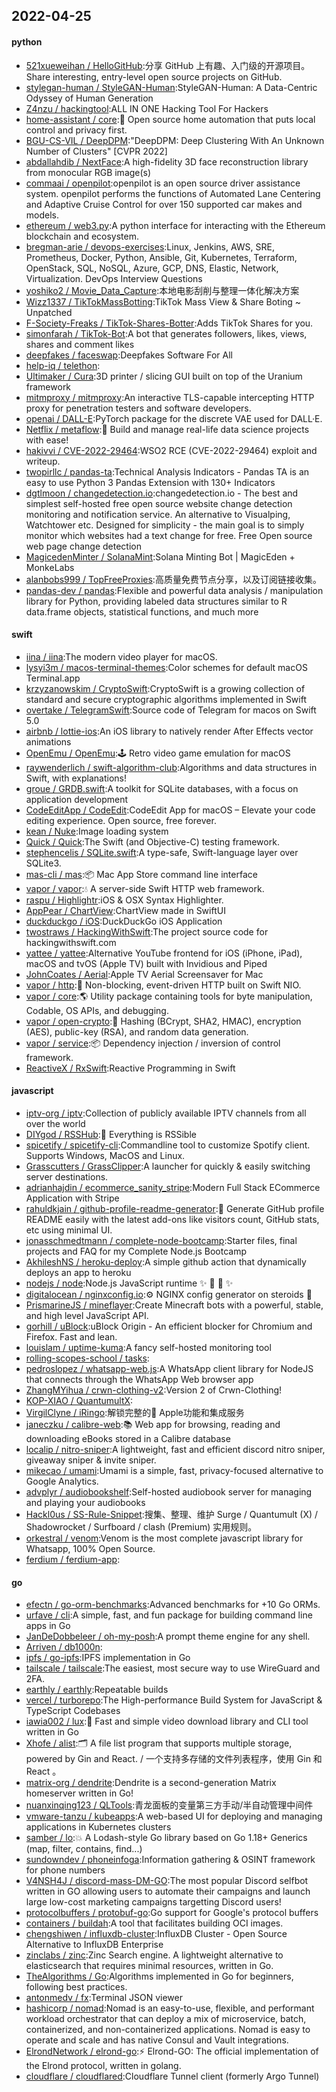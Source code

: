 ## 2022-04-25

#### python
* [521xueweihan / HelloGitHub](https://github.com/521xueweihan/HelloGitHub):分享 GitHub 上有趣、入门级的开源项目。Share interesting, entry-level open source projects on GitHub.
* [stylegan-human / StyleGAN-Human](https://github.com/stylegan-human/StyleGAN-Human):StyleGAN-Human: A Data-Centric Odyssey of Human Generation
* [Z4nzu / hackingtool](https://github.com/Z4nzu/hackingtool):ALL IN ONE Hacking Tool For Hackers
* [home-assistant / core](https://github.com/home-assistant/core):🏡
Open source home automation that puts local control and privacy first.
* [BGU-CS-VIL / DeepDPM](https://github.com/BGU-CS-VIL/DeepDPM):"DeepDPM: Deep Clustering With An Unknown Number of Clusters" [CVPR 2022]
* [abdallahdib / NextFace](https://github.com/abdallahdib/NextFace):A high-fidelity 3D face reconstruction library from monocular RGB image(s)
* [commaai / openpilot](https://github.com/commaai/openpilot):openpilot is an open source driver assistance system. openpilot performs the functions of Automated Lane Centering and Adaptive Cruise Control for over 150 supported car makes and models.
* [ethereum / web3.py](https://github.com/ethereum/web3.py):A python interface for interacting with the Ethereum blockchain and ecosystem.
* [bregman-arie / devops-exercises](https://github.com/bregman-arie/devops-exercises):Linux, Jenkins, AWS, SRE, Prometheus, Docker, Python, Ansible, Git, Kubernetes, Terraform, OpenStack, SQL, NoSQL, Azure, GCP, DNS, Elastic, Network, Virtualization. DevOps Interview Questions
* [yoshiko2 / Movie_Data_Capture](https://github.com/yoshiko2/Movie_Data_Capture):本地电影刮削与整理一体化解决方案
* [Wizz1337 / TikTokMassBotting](https://github.com/Wizz1337/TikTokMassBotting):TikTok Mass View & Share Boting ~ Unpatched
* [F-Society-Freaks / TikTok-Shares-Botter](https://github.com/F-Society-Freaks/TikTok-Shares-Botter):Adds TikTok Shares for you.
* [simonfarah / TikTok-Bot](https://github.com/simonfarah/TikTok-Bot):A bot that generates followers, likes, views, shares and comment likes
* [deepfakes / faceswap](https://github.com/deepfakes/faceswap):Deepfakes Software For All
* [help-iq / telethon](https://github.com/help-iq/telethon):
* [Ultimaker / Cura](https://github.com/Ultimaker/Cura):3D printer / slicing GUI built on top of the Uranium framework
* [mitmproxy / mitmproxy](https://github.com/mitmproxy/mitmproxy):An interactive TLS-capable intercepting HTTP proxy for penetration testers and software developers.
* [openai / DALL-E](https://github.com/openai/DALL-E):PyTorch package for the discrete VAE used for DALL·E.
* [Netflix / metaflow](https://github.com/Netflix/metaflow):🚀
Build and manage real-life data science projects with ease!
* [hakivvi / CVE-2022-29464](https://github.com/hakivvi/CVE-2022-29464):WSO2 RCE (CVE-2022-29464) exploit and writeup.
* [twopirllc / pandas-ta](https://github.com/twopirllc/pandas-ta):Technical Analysis Indicators - Pandas TA is an easy to use Python 3 Pandas Extension with 130+ Indicators
* [dgtlmoon / changedetection.io](https://github.com/dgtlmoon/changedetection.io):changedetection.io - The best and simplest self-hosted free open source website change detection monitoring and notification service. An alternative to Visualping, Watchtower etc. Designed for simplicity - the main goal is to simply monitor which websites had a text change for free. Free Open source web page change detection
* [MagicedenMinter / SolanaMint](https://github.com/MagicedenMinter/SolanaMint):Solana Minting Bot | MagicEden + MonkeLabs
* [alanbobs999 / TopFreeProxies](https://github.com/alanbobs999/TopFreeProxies):高质量免费节点分享，以及订阅链接收集。
* [pandas-dev / pandas](https://github.com/pandas-dev/pandas):Flexible and powerful data analysis / manipulation library for Python, providing labeled data structures similar to R data.frame objects, statistical functions, and much more

#### swift
* [iina / iina](https://github.com/iina/iina):The modern video player for macOS.
* [lysyi3m / macos-terminal-themes](https://github.com/lysyi3m/macos-terminal-themes):Color schemes for default macOS Terminal.app
* [krzyzanowskim / CryptoSwift](https://github.com/krzyzanowskim/CryptoSwift):CryptoSwift is a growing collection of standard and secure cryptographic algorithms implemented in Swift
* [overtake / TelegramSwift](https://github.com/overtake/TelegramSwift):Source code of Telegram for macos on Swift 5.0
* [airbnb / lottie-ios](https://github.com/airbnb/lottie-ios):An iOS library to natively render After Effects vector animations
* [OpenEmu / OpenEmu](https://github.com/OpenEmu/OpenEmu):🕹
Retro video game emulation for macOS
* [raywenderlich / swift-algorithm-club](https://github.com/raywenderlich/swift-algorithm-club):Algorithms and data structures in Swift, with explanations!
* [groue / GRDB.swift](https://github.com/groue/GRDB.swift):A toolkit for SQLite databases, with a focus on application development
* [CodeEditApp / CodeEdit](https://github.com/CodeEditApp/CodeEdit):CodeEdit App for macOS – Elevate your code editing experience. Open source, free forever.
* [kean / Nuke](https://github.com/kean/Nuke):Image loading system
* [Quick / Quick](https://github.com/Quick/Quick):The Swift (and Objective-C) testing framework.
* [stephencelis / SQLite.swift](https://github.com/stephencelis/SQLite.swift):A type-safe, Swift-language layer over SQLite3.
* [mas-cli / mas](https://github.com/mas-cli/mas):📦
Mac App Store command line interface
* [vapor / vapor](https://github.com/vapor/vapor):💧
A server-side Swift HTTP web framework.
* [raspu / Highlightr](https://github.com/raspu/Highlightr):iOS & OSX Syntax Highlighter.
* [AppPear / ChartView](https://github.com/AppPear/ChartView):ChartView made in SwiftUI
* [duckduckgo / iOS](https://github.com/duckduckgo/iOS):DuckDuckGo iOS Application
* [twostraws / HackingWithSwift](https://github.com/twostraws/HackingWithSwift):The project source code for hackingwithswift.com
* [yattee / yattee](https://github.com/yattee/yattee):Alternative YouTube frontend for iOS (iPhone, iPad), macOS and tvOS (Apple TV) built with Invidious and Piped
* [JohnCoates / Aerial](https://github.com/JohnCoates/Aerial):Apple TV Aerial Screensaver for Mac
* [vapor / http](https://github.com/vapor/http):🚀
Non-blocking, event-driven HTTP built on Swift NIO.
* [vapor / core](https://github.com/vapor/core):🌎
Utility package containing tools for byte manipulation, Codable, OS APIs, and debugging.
* [vapor / open-crypto](https://github.com/vapor/open-crypto):🔑
Hashing (BCrypt, SHA2, HMAC), encryption (AES), public-key (RSA), and random data generation.
* [vapor / service](https://github.com/vapor/service):📦
Dependency injection / inversion of control framework.
* [ReactiveX / RxSwift](https://github.com/ReactiveX/RxSwift):Reactive Programming in Swift

#### javascript
* [iptv-org / iptv](https://github.com/iptv-org/iptv):Collection of publicly available IPTV channels from all over the world
* [DIYgod / RSSHub](https://github.com/DIYgod/RSSHub):🍰
Everything is RSSible
* [spicetify / spicetify-cli](https://github.com/spicetify/spicetify-cli):Commandline tool to customize Spotify client. Supports Windows, MacOS and Linux.
* [Grasscutters / GrassClipper](https://github.com/Grasscutters/GrassClipper):A launcher for quickly & easily switching server destinations.
* [adrianhajdin / ecommerce_sanity_stripe](https://github.com/adrianhajdin/ecommerce_sanity_stripe):Modern Full Stack ECommerce Application with Stripe
* [rahuldkjain / github-profile-readme-generator](https://github.com/rahuldkjain/github-profile-readme-generator):🚀
Generate GitHub profile README easily with the latest add-ons like visitors count, GitHub stats, etc using minimal UI.
* [jonasschmedtmann / complete-node-bootcamp](https://github.com/jonasschmedtmann/complete-node-bootcamp):Starter files, final projects and FAQ for my Complete Node.js Bootcamp
* [AkhileshNS / heroku-deploy](https://github.com/AkhileshNS/heroku-deploy):A simple github action that dynamically deploys an app to heroku
* [nodejs / node](https://github.com/nodejs/node):Node.js JavaScript runtime
✨
🐢
🚀
✨
* [digitalocean / nginxconfig.io](https://github.com/digitalocean/nginxconfig.io):⚙️
NGINX config generator on steroids
💉
* [PrismarineJS / mineflayer](https://github.com/PrismarineJS/mineflayer):Create Minecraft bots with a powerful, stable, and high level JavaScript API.
* [gorhill / uBlock](https://github.com/gorhill/uBlock):uBlock Origin - An efficient blocker for Chromium and Firefox. Fast and lean.
* [louislam / uptime-kuma](https://github.com/louislam/uptime-kuma):A fancy self-hosted monitoring tool
* [rolling-scopes-school / tasks](https://github.com/rolling-scopes-school/tasks):
* [pedroslopez / whatsapp-web.js](https://github.com/pedroslopez/whatsapp-web.js):A WhatsApp client library for NodeJS that connects through the WhatsApp Web browser app
* [ZhangMYihua / crwn-clothing-v2](https://github.com/ZhangMYihua/crwn-clothing-v2):Version 2 of Crwn-Clothing!
* [KOP-XIAO / QuantumultX](https://github.com/KOP-XIAO/QuantumultX):
* [VirgilClyne / iRingo](https://github.com/VirgilClyne/iRingo):解锁完整的 Apple功能和集成服务
* [janeczku / calibre-web](https://github.com/janeczku/calibre-web):📚
Web app for browsing, reading and downloading eBooks stored in a Calibre database
* [localip / nitro-sniper](https://github.com/localip/nitro-sniper):A lightweight, fast and efficient discord nitro sniper, giveaway sniper & invite sniper.
* [mikecao / umami](https://github.com/mikecao/umami):Umami is a simple, fast, privacy-focused alternative to Google Analytics.
* [advplyr / audiobookshelf](https://github.com/advplyr/audiobookshelf):Self-hosted audiobook server for managing and playing your audiobooks
* [Hackl0us / SS-Rule-Snippet](https://github.com/Hackl0us/SS-Rule-Snippet):搜集、整理、维护 Surge / Quantumult (X) / Shadowrocket / Surfboard / clash (Premium) 实用规则。
* [orkestral / venom](https://github.com/orkestral/venom):Venom is the most complete javascript library for Whatsapp, 100% Open Source.
* [ferdium / ferdium-app](https://github.com/ferdium/ferdium-app):

#### go
* [efectn / go-orm-benchmarks](https://github.com/efectn/go-orm-benchmarks):Advanced benchmarks for +10 Go ORMs.
* [urfave / cli](https://github.com/urfave/cli):A simple, fast, and fun package for building command line apps in Go
* [JanDeDobbeleer / oh-my-posh](https://github.com/JanDeDobbeleer/oh-my-posh):A prompt theme engine for any shell.
* [Arriven / db1000n](https://github.com/Arriven/db1000n):
* [ipfs / go-ipfs](https://github.com/ipfs/go-ipfs):IPFS implementation in Go
* [tailscale / tailscale](https://github.com/tailscale/tailscale):The easiest, most secure way to use WireGuard and 2FA.
* [earthly / earthly](https://github.com/earthly/earthly):Repeatable builds
* [vercel / turborepo](https://github.com/vercel/turborepo):The High-performance Build System for JavaScript & TypeScript Codebases
* [iawia002 / lux](https://github.com/iawia002/lux):👾
Fast and simple video download library and CLI tool written in Go
* [Xhofe / alist](https://github.com/Xhofe/alist):🗂️
A file list program that supports multiple storage, powered by Gin and React. / 一个支持多存储的文件列表程序，使用 Gin 和 React 。
* [matrix-org / dendrite](https://github.com/matrix-org/dendrite):Dendrite is a second-generation Matrix homeserver written in Go!
* [nuanxinqing123 / QLTools](https://github.com/nuanxinqing123/QLTools):青龙面板的变量第三方手动/半自动管理中间件
* [vmware-tanzu / kubeapps](https://github.com/vmware-tanzu/kubeapps):A web-based UI for deploying and managing applications in Kubernetes clusters
* [samber / lo](https://github.com/samber/lo):💥
A Lodash-style Go library based on Go 1.18+ Generics (map, filter, contains, find...)
* [sundowndev / phoneinfoga](https://github.com/sundowndev/phoneinfoga):Information gathering & OSINT framework for phone numbers
* [V4NSH4J / discord-mass-DM-GO](https://github.com/V4NSH4J/discord-mass-DM-GO):The most popular Discord selfbot written in GO allowing users to automate their campaigns and launch large low-cost marketing campaigns targetting Discord users!
* [protocolbuffers / protobuf-go](https://github.com/protocolbuffers/protobuf-go):Go support for Google's protocol buffers
* [containers / buildah](https://github.com/containers/buildah):A tool that facilitates building OCI images.
* [chengshiwen / influxdb-cluster](https://github.com/chengshiwen/influxdb-cluster):InfluxDB Cluster - Open Source Alternative to InfluxDB Enterprise
* [zinclabs / zinc](https://github.com/zinclabs/zinc):Zinc Search engine. A lightweight alternative to elasticsearch that requires minimal resources, written in Go.
* [TheAlgorithms / Go](https://github.com/TheAlgorithms/Go):Algorithms implemented in Go for beginners, following best practices.
* [antonmedv / fx](https://github.com/antonmedv/fx):Terminal JSON viewer
* [hashicorp / nomad](https://github.com/hashicorp/nomad):Nomad is an easy-to-use, flexible, and performant workload orchestrator that can deploy a mix of microservice, batch, containerized, and non-containerized applications. Nomad is easy to operate and scale and has native Consul and Vault integrations.
* [ElrondNetwork / elrond-go](https://github.com/ElrondNetwork/elrond-go):⚡
Elrond-GO: The official implementation of the Elrond protocol, written in golang.
* [cloudflare / cloudflared](https://github.com/cloudflare/cloudflared):Cloudflare Tunnel client (formerly Argo Tunnel)
